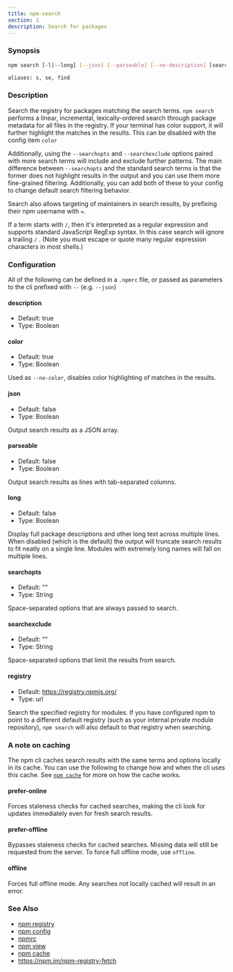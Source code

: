 ```yaml
---
title: npm-search
section: 1
description: Search for packages
---
```


### Synopsis

```bash
npm search [-l|--long] [--json] [--parseable] [--no-description] [search terms ...]

aliases: s, se, find
```

### Description

Search the registry for packages matching the search terms. `npm search`
performs a linear, incremental, lexically-ordered search through package
metadata for all files in the registry. If your terminal has color
support, it will further highlight the matches in the results.  This can
be disabled with the config item `color`

Additionally, using the `--searchopts` and `--searchexclude` options
paired with more search terms will include and exclude further patterns.
The main difference between `--searchopts` and the standard search terms
is that the former does not highlight results in the output and you can
use them more fine-grained filtering. Additionally, you can add both of
these to your config to change default search filtering behavior.

Search also allows targeting of maintainers in search results, by prefixing
their npm username with `=`.

If a term starts with `/`, then it's interpreted as a regular expression
and supports standard JavaScript RegExp syntax. In this case search will
ignore a trailing `/` .  (Note you must escape or quote many regular
expression characters in most shells.)

### Configuration

All of the following can be defined in a `.npmrc` file, or passed as
parameters to the cli prefixed with `--` (e.g. `--json`)

#### description

* Default: true
* Type: Boolean

#### color

 * Default: true
 * Type: Boolean

Used as `--no-color`, disables color highlighting of matches in the
results.

#### json

* Default: false
* Type: Boolean

Output search results as a JSON array.

#### parseable

* Default: false
* Type: Boolean

Output search results as lines with tab-separated columns.

#### long

* Default: false
* Type: Boolean

Display full package descriptions and other long text across multiple
lines. When disabled (which is the default) the output will
truncate search results to fit neatly on a single line. Modules with
extremely long names will fall on multiple lines.

#### searchopts

* Default: ""
* Type: String

Space-separated options that are always passed to search.

#### searchexclude

* Default: ""
* Type: String

Space-separated options that limit the results from search.

#### registry

 * Default: https://registry.npmjs.org/
 * Type: url

Search the specified registry for modules. If you have configured npm to
point to a different default registry (such as your internal private
module repository), `npm search` will also default to that registry when
searching.

### A note on caching

The npm cli caches search results with the same terms and options
locally in its cache. You can use the following to change how and when
the cli uses this cache. See [`npm cache`](/commands/npm-cache) for more
on how the cache works.

#### prefer-online

Forces staleness checks for cached searches, making the cli look for
updates immediately even for fresh search results.

#### prefer-offline

Bypasses staleness checks for cached searches.  Missing data will still
be requested from the server. To force full offline mode, use `offline`.

#### offline

Forces full offline mode. Any searches not locally cached will result in
an error.

### See Also

* [npm registry](/using-npm/registry)
* [npm config](/commands/npm-config)
* [npmrc](/configuring-npm/npmrc)
* [npm view](/commands/npm-view)
* [npm cache](/commands/npm-cache)
* https://npm.im/npm-registry-fetch
